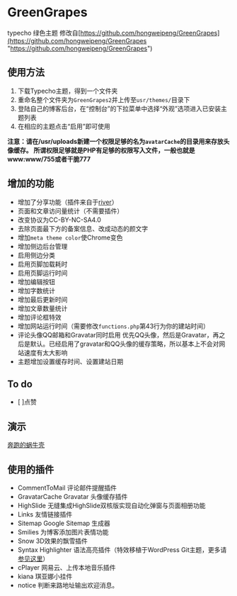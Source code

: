 # GreenGrapes
typecho 绿色主题
修改自[https://github.com/hongweipeng/GreenGrapes](https://github.com/hongweipeng/GreenGrapes "https://github.com/hongweipeng/GreenGrapes")

## 使用方法 ##
1. 下载Typecho主题，得到一个文件夹
2. 重命名整个文件夹为`GreenGrapes2`并上传至`usr/themes/`目录下
3. 登陆自己的博客后台，在“控制台”的下拉菜单中选择“外观”选项进入已安装主题列表
4. 在相应的主题点击“启用”即可使用

**注意：请在/usr/uploads新建一个权限足够的名为`avatarCache`的目录用来存放头像缓存。
所谓权限足够就是PHP有足够的权限写入文件，一般也就是www:www/755或者干脆777**

## 增加的功能 ##
* 增加了分享功能（插件来自于[river](https://github.com/revir/need-more-share2)）
* 页面和文章访问量统计（不需要插件）
* 改变协议为CC-BY-NC-SA4.0
* 去除页面最下方的备案信息、改成动态的颜文字
* 增加`meta theme color`使Chrome变色
* 增加侧边后台管理
* 启用侧边分类
* 启用页脚加载耗时
* 启用页脚运行时间
* 增加编辑按钮
* 增加字数统计
* 增加最后更新时间
* 增加文章数量统计
* 增加评论框特效
* 增加网站运行时间（需要修改`functions.php`第43行为你的建站时间）
* 评论头像QQ邮箱和Gravatar同时启用
优先QQ头像，然后是Gravatar，再之后是默认。已经启用了gravatar和QQ头像的缓存策略，所以基本上不会对网站速度有太大影响
* 主题增加设置缓存时间、设置建站日期



## To do ##
- [ ]点赞

## 演示 ##
[奔跑的蜗牛壳](https://www.mingyueli.com)

## 使用的插件 ##
* CommentToMail		评论邮件提醒插件
* GravatarCache		Gravatar 头像缓存插件
* HighSlide		无缝集成HighSlide双核版实现自动化弹窗与页面相册功能
* Links		友情链接插件
* Sitemap		Google Sitemap 生成器
* Smilies		为博客添加图片表情功能
* Snow		3D效果的飘雪插件
* Syntax Highlighter		语法高亮插件（特效移植于WordPress Git主题，更多请[参见这里](https://github.com/BennyThink/Git-SyntaxHighlighter-For-Typecho)）
* cPlayer		网易云、上传本地音乐插件
* kiana		琪亚娜小挂件
* notice		判断来路地址输出欢迎消息。